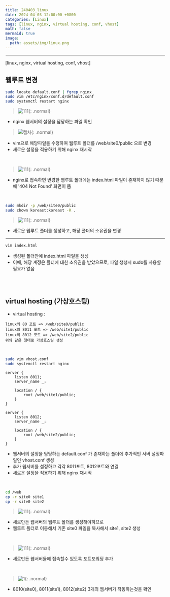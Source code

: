 ```yaml
---
title: 240403_linux
date: 2024-04-03 12:00:00 +0800
categories: [Linux]
tags: [linux, nginx, virtual hosting, conf, vhost]
math: false
mermaid: true
image:
  path: assets/img/linux.png
---
```


<hr style="border:1px solid white">
[linux, nginx, virtual hosting, conf, vhost]

## 웹루트 변경
```bash
sudo locate default.conf | fgrep nginx
sudo vim /etc/nginx/conf.d/default.conf
sudo systemctl restart nginx
```
> ![111](https://github.com/alphathx13/alphathx13.github.io/assets/163115993/6ad95ac8-eb1a-4a30-95d5-8fbc8dfffd16){: .normal}
- nginx 웹서버의 설정을 담당하는 파일 확인

> ![캡처](https://github.com/alphathx13/alphathx13.github.io/assets/163115993/3ee5693e-5d28-4eca-aa84-33a0e28b6f75){: .normal}
- vim으로 해당파일을 수정하여 웹루트 폴더를 /web/site0/public 으로 변경
- 새로운 설정을 적용하기 위해 nginx 재시작

<br/>

> ![111](https://github.com/alphathx13/alphathx13.github.io/assets/163115993/e07ceca4-6f11-4ad5-a1de-0e74670dbbf7){: .normal}
- nginx로 접속하면 변경한 웹루트 폴더에는 index.html 파일이 존재하지 않기 때문에 '404 Not Found' 화면이 뜸

<br/>

```bash
sudo mkdir -p /web/site0/public
sudo chown koreast:koreast -R .
```
> ![111](https://github.com/alphathx13/alphathx13.github.io/assets/163115993/6f8fcac2-d90e-49c5-aadd-b8da6e04db8a){: .normal}
- 새로운 웹루트 폴더를 생성하고, 해당 폴더의 소유권을 변경

<hr style="border:1px solid white">

```bash
vim index.html
```
- 생성된 폴더안에 index.html 파일을 생성
- 이때, 해당 계정은 폴더에 대한 소유권을 받았으므로, 파일 생성시 sudo를 사용할 필요가 없음

<br/><br/>

## virtual hosting (가상호스팅)

- virtual hosting : 

```
linux의 80 포트 => /web/site0/public
linux의 8011 포트 => /web/site1/public
linux의 8012 포트 => /web/site2/public
위와 같은 형태로 가상호스팅 생성
```

<br/>

```bash
sudo vim vhost.conf
sudo systemctl restart nginx
```
```vim
server {
    listen 8011;
    server_name _;

    location / {
        root /web/site1/public;
    }
}

server {
    listen 8012;
    server_name _;

    location / {
        root /web/site2/public;
    }
}
```
- 웹서버의 설정을 담당하는 default.conf 가 존재하는 폴더에 추가적인 서버 설정파일인 vhost.conf 생성
- 추가 웹서버를 설정하고 각각 8011포트, 8012포트와 연결
- 새로운 설정을 적용하기 위해 nginx 재시작

<br/>

```bash
cd /web
cp -r site0 site1
cp -r site0 site2
```
> ![111](https://github.com/alphathx13/alphathx13.github.io/assets/163115993/25991f72-9737-469f-b996-071be6a8587a){: .normal}
- 새로만든 웹서버의 웹루트 폴더를 생성해야하므로
- 웹루트 폴더로 이동해서 기존 site0 파일을 복사해서 site1, site2 생성


<br/>

> ![111](https://github.com/alphathx13/alphathx13.github.io/assets/163115993/96f3663c-81cd-4bda-806a-c3a2b7b563c9){: .normal}
- 새로만든 웹서버들에 접속할수 있도록 포트포워딩 추가

<br/>

> ![1](https://github.com/alphathx13/alphathx13.github.io/assets/163115993/dac5f11e-92d1-45b8-946a-9a7218341486){: .normal}
- 8010(site0), 8011(site1), 8012(site2) 3개의 웹서버가 작동하는것을 확인





